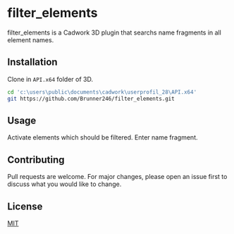 # filter_elements

filter_elements is a Cadwork 3D plugin that searchs name fragments in all element names.

## Installation

Clone in `API.x64` folder of 3D.

```bash
cd 'c:\users\public\documents\cadwork\userprofil_28\API.x64'
git https://github.com/Brunner246/filter_elements.git
```

## Usage

Activate elements which should be filtered. Enter name fragment.

## Contributing

Pull requests are welcome. For major changes, please open an issue first to discuss what you would like to change.

## License
[MIT](https://choosealicense.com/licenses/mit/)
